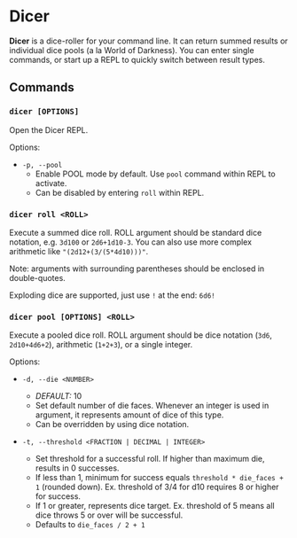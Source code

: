 # Dicer

**Dicer** is a dice-roller for your command line. It can return summed results or individual dice pools (a la World of Darkness). You can enter single commands, or start up a REPL to quickly switch between result types.

## Commands

### `dicer [OPTIONS]`

Open the Dicer REPL.

Options:

- `-p, --pool`
  - Enable POOL mode by default. Use `pool` command within REPL to activate.
  - Can be disabled by entering `roll` within REPL.

### `dicer roll <ROLL>`

Execute a summed dice roll. ROLL argument should be standard dice notation, e.g. `3d100` or `2d6+1d10-3`. You can also use more complex arithmetic like `"(2d12+(3/(5*4d10)))"`.

Note: arguments with surrounding parentheses should be enclosed in double-quotes.

Exploding dice are supported, just use `!` at the end: `6d6!`

### `dicer pool [OPTIONS] <ROLL>`

Execute a pooled dice roll. ROLL argument should be dice notation (`3d6`, `2d10+4d6+2`), arithmetic (`1+2+3`), or a single integer.

Options:

- `-d, --die <NUMBER>`

  - _DEFAULT:_ 10
  - Set default number of die faces. Whenever an integer is used in argument, it represents amount of dice of this type.
  - Can be overridden by using dice notation.

- `-t, --threshold <FRACTION | DECIMAL | INTEGER>`

  - Set threshold for a successful roll. If higher than maximum die, results in 0 successes.
  - If less than 1, minimum for success equals `threshold * die_faces + 1` (rounded down). Ex. threshold of 3/4 for d10 requires 8 or higher for success.
  - If 1 or greater, represents dice target. Ex. threshold of 5 means all dice throws 5 or over will be successful.
  - Defaults to `die_faces / 2 + 1`
